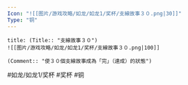 ```yaml
---
Icon: "![[图片/游戏攻略/如龙/如龙1/奖杯/支線故事３０.png|30]]"
Type: "铜"
---
```

```ad-common-bronze-trophy
title: (Title:: "支線故事３０")
![[图片/游戏攻略/如龙/如龙1/奖杯/支線故事３０.png|100]]

(Comment:: "使３０個支線故事成為「完」（達成）的狀態")
```

#如龙/如龙1/奖杯 #奖杯 #铜
